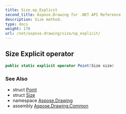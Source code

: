 ```yaml
---
title: Size.op_Explicit
second_title: Aspose.Drawing for .NET API Reference
description: Size method. 
type: docs
weight: 170
url: /net/aspose.drawing/size/op_explicit/
---
```

## Size Explicit operator

```csharp
public static explicit operator Point(Size size)
```

### See Also

* struct [Point](../../point/)
* struct [Size](../)
* namespace [Aspose.Drawing](../../size/)
* assembly [Aspose.Drawing.Common](../../../)


